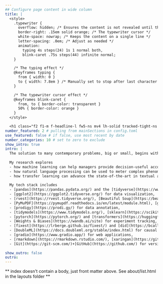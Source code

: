 ```yaml
---
## Configure page content in wide column
title: |
  <style>
    .typewriter {
      overflow: hidden; /* Ensures the content is not revealed until the animation */
      border-right: .15em solid orange; /* The typewriter cursor */
      white-space: nowrap; /* Keeps the content on a single line */
      letter-spacing: .0em; /* Adjust as needed */
      animation:
        typing 4s steps(24) 1s 1 normal both,
        blink-caret .75s steps(44) infinite normal;
    }

    /* The typing effect */
    @keyframes typing {
      from { width: 0 }
      to { width: 7.8em } /* Manually set to stop after last character */
    }

    /* The typewriter cursor effect */
    @keyframes blink-caret {
      from, to { border-color: transparent }
      50% { border-color: orange }
    }
  </style>

  <h1 class="f2 f1-m f-headline-l fw5-ns mv4 lh-solid tracked-tight-ns typewriter" style="font-family: inherit;">Hi, I’m Simon. 👋</h1>
number_featured: 2 # pulling from mainSections in config.toml
use_featured: false # if false, use most recent by date
number_categories: 10 # set to zero to exclude
show_intro: true
intro: |
  The solution to many contemporary problems, big or small, begins with the question of *measurement*. My [research](/research) focuses broadly on measurement problems in accounting. These include the prediction of accounting estimates, the analysis of corporate narratives, and the estimation of plausibly causal effects. In my works, I pair traditional quantitative methods with novel techniques from machine learning, natural language processing, interpretable machine learning, and causal machine learning. I am driven by an intense curiosity and approach my work with a [scientific mindset](https://hbr.org/2022/05/act-like-a-scientist). I enjoy deep work and alternating between R and Python to harness the best of both worlds. 
  
  My research explores
  - how machine learning can help managers provide decision-useful accounting estimates and reduce human bias,
  - how natural language processing can be used to meter complex phenomena in firms' capital market communications with financial analysts, and
  - how transfer learning can advance the state-of-the-art in textual analysis in accounting research.
  
  My tech stack includes
  - [pandas](https://pandas.pydata.org/) and the [tidyverse](https://www.tidyverse.org/) for tabular data wrangling,
  - [ggplot2](https://ggplot2.tidyverse.org/) for data visualization,
  - [rvest](https://rvest.tidyverse.org/), [Beautiful Soup](https://beautiful-soup-4.readthedocs.io/en/latest/), and [Selenium](https://selenium-python.readthedocs.io/) for web scraping,
  - [PyMuPDF](https://pymupdf.readthedocs.io/en/latest/module.html), [gensim](https://radimrehurek.com/gensim/), [spacy](https://spacy.io/), and [LLMs](https://github.com/openai/openai-python) for NLP, 
  - [prodigy](https://prodi.gy/) for data annotation,
  - [tidymodels](https://www.tidymodels.org/), [sklearn](https://scikit-learn.org/stable/), and [DALEX](https://dalex.drwhy.ai/) for machine learning,
  - [pytorch](https://pytorch.org/) and [transformers](https://huggingface.co/docs/transformers/index) for deep learning,
  - [Weights & Biases](https://wandb.ai/site) for experiment tracking,
  - [fixest](https://lrberge.github.io/fixest/) and [did](https://bcallaway11.github.io/did/) for empirical modeling,
  - [DoubleML](https://docs.doubleml.org/stable/index.html) for causal machine learning,
  - [gradio](https://www.gradio.app/) for web applications,
  - [rmarkdown](https://rmarkdown.rstudio.com/), [xaringan](https://github.com/yihui/xaringan), and [Jupyter Notebooks](https://jupyter.org/) for literate coding, and
  - [Git](https://git-scm.com/)+[GitHub](https://github.com/) for version control.
  
show_outro: false
outro: 
---
```


\*\* index doesn't contain a body, just front matter above. See about/list.html in the layouts folder \*\*
